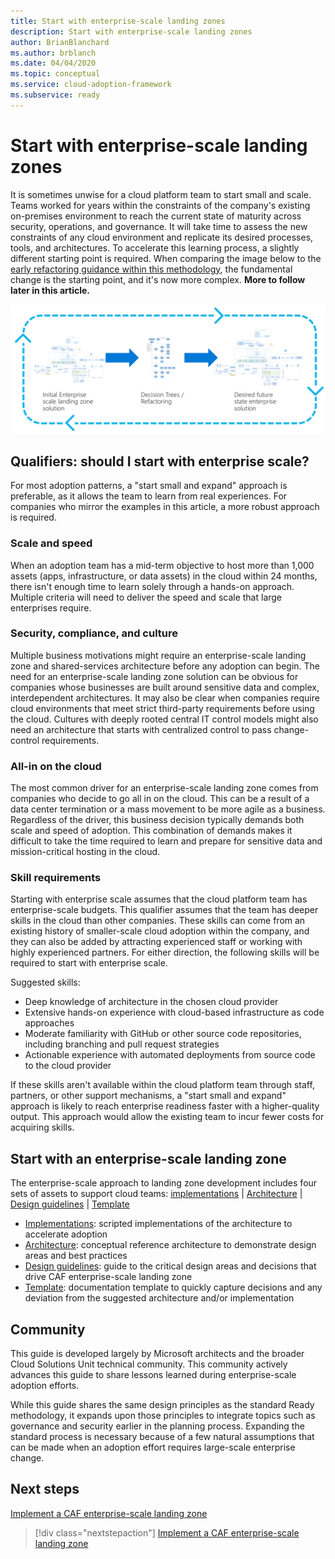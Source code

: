 ```yaml
---
title: Start with enterprise-scale landing zones
description: Start with enterprise-scale landing zones
author: BrianBlanchard
ms.author: brblanch
ms.date: 04/04/2020
ms.topic: conceptual
ms.service: cloud-adoption-framework
ms.subservice: ready
---
```


# Start with enterprise-scale landing zones

It is sometimes unwise for a cloud platform team to start small and scale. Teams worked for years within the constraints of the company's existing on-premises environment to reach the current state of maturity across security, operations, and governance. It will take time to assess the new constraints of any cloud environment and replicate its desired processes, tools, and architectures. To accelerate this learning process, a slightly different starting point is required. When comparing the image below to the [early refactoring guidance within this methodology](../landing-zone/refactor.md), the fundamental change is the starting point, and it's now more complex. **More to follow later in this article.**

![Landing zone refactoring illustration - described in later section of this article](../../_images/ready/refactor-enterprise-scale.png)

<!-- markdownlint-disable MD026 -->

## Qualifiers: should I start with enterprise scale?

For most adoption patterns, a "start small and expand" approach is preferable, as it allows the team to learn from real experiences. For companies who mirror the examples in this article, a more robust approach is required.

### Scale and speed

When an adoption team has a mid-term objective to host more than 1,000 assets (apps, infrastructure, or data assets) in the cloud within 24 months, there isn't enough time to learn solely through a hands-on approach. Multiple criteria will need to deliver the speed and scale that large enterprises require.

### Security, compliance, and culture

Multiple business motivations might require an enterprise-scale landing zone and shared-services architecture before any adoption can begin. The need for an enterprise-scale landing zone solution can be obvious for companies whose businesses are built around sensitive data and complex, interdependent architectures. It may also be clear when companies require cloud environments that meet strict third-party requirements before using the cloud. Cultures with deeply rooted central IT control models might also need an architecture that starts with centralized control to pass change-control requirements.

### All-in on the cloud

The most common driver for an enterprise-scale landing zone comes from companies who decide to go all in on the cloud. This can be a result of a data center termination or a mass movement to be more agile as a business. Regardless of the driver, this business decision typically demands both scale and speed of adoption. This combination of demands makes it difficult to take the time required to learn and prepare for sensitive data and mission-critical hosting in the cloud.

### Skill requirements

Starting with enterprise scale assumes that the cloud platform team has enterprise-scale budgets. This qualifier assumes that the team has deeper skills in the cloud than other companies. These skills can come from an existing history of smaller-scale cloud adoption within the company, and they can also be added by attracting experienced staff or working with highly experienced partners. For either direction, the following skills will be required to start with enterprise scale.

Suggested skills:
- Deep knowledge of architecture in the chosen cloud provider
- Extensive hands-on experience with cloud-based infrastructure as code approaches
- Moderate familiarity with GitHub or other source code repositories, including branching and pull request strategies
- Actionable experience with automated deployments from source code to the cloud provider

If these skills aren't available within the cloud platform team through staff, partners, or other support mechanisms, a "start small and expand" approach is likely to reach enterprise readiness faster with a higher-quality output. This approach would allow the existing team to incur fewer costs for acquiring skills.

## Start with an enterprise-scale landing zone

The enterprise-scale approach to landing zone development includes four sets of assets to support cloud teams: [implementations](./implementation.md) | [Architecture](./architecture.md) | [Design guidelines](./design-guidelines.md) | [Template](./template.md)

- [Implementations](./implementation.md): scripted implementations of the architecture to accelerate adoption
- [Architecture](./architecture.md): conceptual reference architecture to demonstrate design areas and best practices
- [Design guidelines](./design-guidelines.md): guide to the critical design areas and decisions that drive CAF enterprise-scale landing zone
- [Template](./template.md): documentation template to quickly capture decisions and any deviation from the suggested architecture and/or implementation

## Community

This guide is developed largely by Microsoft architects and the broader Cloud Solutions Unit technical community. This community actively advances this guide to share lessons learned during enterprise-scale adoption efforts.

While this guide shares the same design principles as the standard Ready methodology, it expands upon those principles to integrate topics such as governance and security earlier in the planning process. Expanding the standard process is necessary because of a few natural assumptions that can be made when an adoption effort requires large-scale enterprise change.

## Next steps

[Implement a CAF enterprise-scale landing zone](./implementation.md)

> [!div class="nextstepaction"]
> [Implement a CAF enterprise-scale landing zone](./implementation.md)
